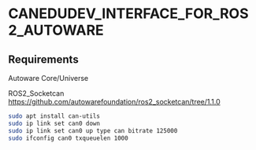 # CANEDUDEV_INTERFACE_FOR_ROS 2_AUTOWARE

## Requirements
Autoware Core/Universe

ROS2_Socketcan
https://github.com/autowarefoundation/ros2_socketcan/tree/1.1.0

```bash
sudo apt install can-utils
sudo ip link set can0 down
sudo ip link set can0 up type can bitrate 125000
sudo ifconfig can0 txqueuelen 1000
```